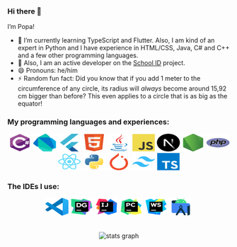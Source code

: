### Hi there 👋

I’m Popa!

- 🌱 I’m currently learning TypeScript and Flutter. Also, I am kind of an expert in Python and I have experience in HTML/CSS, Java, C# and C++ and a few other programming languages.
- 🏫 Also, I am an active developer on the [School ID](https://schoolid.de/) project.
- 😄 Pronouns: he/him
- ⚡ Random fun fact: Did you know that if you add 1 meter to the circumference of any circle, its radius will *always* become around 15,92 cm bigger than before? This even applies to a circle that is as big as the equator!

### My programming languages and experiences:

<div align="center">
  <img src="https://raw.githubusercontent.com/devicons/devicon/master/icons/csharp/csharp-original.svg" height="40" width="52" alt="csharp-logo" />
  <img src="https://raw.githubusercontent.com/devicons/devicon/master/icons/dart/dart-original.svg" height="40" width="52" alt="dart-logo" />
  <img src="https://raw.githubusercontent.com/devicons/devicon/master/icons/flutter/flutter-original.svg" height="40" width="52" alt="flutter-logo" />
  <img src="https://raw.githubusercontent.com/devicons/devicon/master/icons/html5/html5-original.svg" height="40" width="52" alt="html5-logo" />
  <img src="https://raw.githubusercontent.com/devicons/devicon/master/icons/java/java-original.svg" height="40" width="52" alt="java-logo"  />
  <img src="https://raw.githubusercontent.com/devicons/devicon/master/icons/javascript/javascript-original.svg" height="40" width="52" alt="javascript-logo"  />
  <img src="https://raw.githubusercontent.com/devicons/devicon/master/icons/nextjs/nextjs-original.svg" height="40" width="52" alt="nextjs-logo"  />
  <img src="https://raw.githubusercontent.com/devicons/devicon/master/icons/nodejs/nodejs-original.svg" height="40" width="52" alt="nodejs-logo"  />
  <img src="https://raw.githubusercontent.com/devicons/devicon/master/icons/php/php-original.svg" height="40" width="52" alt="php-logo"  />
  <img src="https://raw.githubusercontent.com/devicons/devicon/master/icons/react/react-original.svg" height="40" width="52" alt="react-logo"  />
  <img src="https://raw.githubusercontent.com/devicons/devicon/master/icons/python/python-original.svg" height="40" width="52" alt="python-logo" />
  <img src="https://raw.githubusercontent.com/devicons/devicon/master/icons/pytorch/pytorch-original.svg" height="40" width="52" alt="pytorch-logo" />
  <img src="https://raw.githubusercontent.com/devicons/devicon/master/icons/tailwindcss/tailwindcss-original.svg" height="40" width="52" alt="tailwindcss-logo" />
  <img src="https://raw.githubusercontent.com/devicons/devicon/master/icons/typescript/typescript-original.svg" height="40" width="52" alt="typescript-logo" />
</div>

### The IDEs I use:

<div align="center">
  <img src="https://raw.githubusercontent.com/devicons/devicon/master/icons/vscode/vscode-original.svg" height="40" width="52" alt="vscode-logo"  />
  <img src="https://raw.githubusercontent.com/devicons/devicon/master/icons/datagrip/datagrip-original.svg" height="40" width="52" alt="datagrip-logo" />
  <img src="https://raw.githubusercontent.com/devicons/devicon/master/icons/intellij/intellij-original.svg" height="40" width="52" alt="intellij-logo" />
  <img src="https://raw.githubusercontent.com/devicons/devicon/master/icons/pycharm/pycharm-original.svg" height="40" width="52" alt="pycharm-logo" />
  <img src="https://raw.githubusercontent.com/devicons/devicon/master/icons/webstorm/webstorm-original.svg" height="40" width="52" alt="webstorm-logo" />
  <img src="https://raw.githubusercontent.com/devicons/devicon/master/icons/androidstudio/androidstudio-original.svg" height="40" width="52" alt="androidstudio-logo" />
</div>

<br />

<br />

<div align="center">
  <img src="https://streak-stats.demolab.com?user=Popa-42&theme=github_dark&hide_border=true" height="250" alt="stats graph" />
</div>
